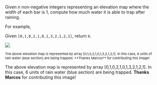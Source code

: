 

Given *n* non-negative integers representing an elevation map where the width of each bar is 1, compute how much water it is able to trap after raining. 



For example, <br />
Given `[0,1,0,2,1,0,1,3,2,1,2,1]`, return `6`.



<img src="/static/images/problemset/rainwatertrap.png" /><br />
<p style="font-size: 11px">The above elevation map is represented by array [0,1,0,2,1,0,1,3,2,1,2,1]. In this case, 6 units of rain water (blue section) are being trapped. **Thanks Marcos** for contributing this image!

The above elevation map is represented by array [0,1,0,2,1,0,1,3,2,1,2,1]. In this case, 6 units of rain water (blue section) are being trapped. **Thanks Marcos** for contributing this image!
